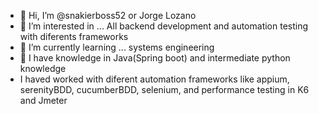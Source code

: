 - 👋 Hi, I’m @snakierboss52 or Jorge Lozano 
- 👀 I’m interested in ... All backend development and automation testing with diferents frameworks
- 🌱 I’m currently learning ... systems engineering
- 💞️ I have knowledge in Java(Spring boot) and intermediate python knowledge
- I haved worked with diferent automation frameworks like appium, serenityBDD, cucumberBDD, selenium, and performance testing in K6 and Jmeter

<!---
snakierboss52/snakierboss52 is a ✨ special ✨ repository because its `README.md` (this file) appears on your GitHub profile.
You can click the Preview link to take a look at your changes.
--->
